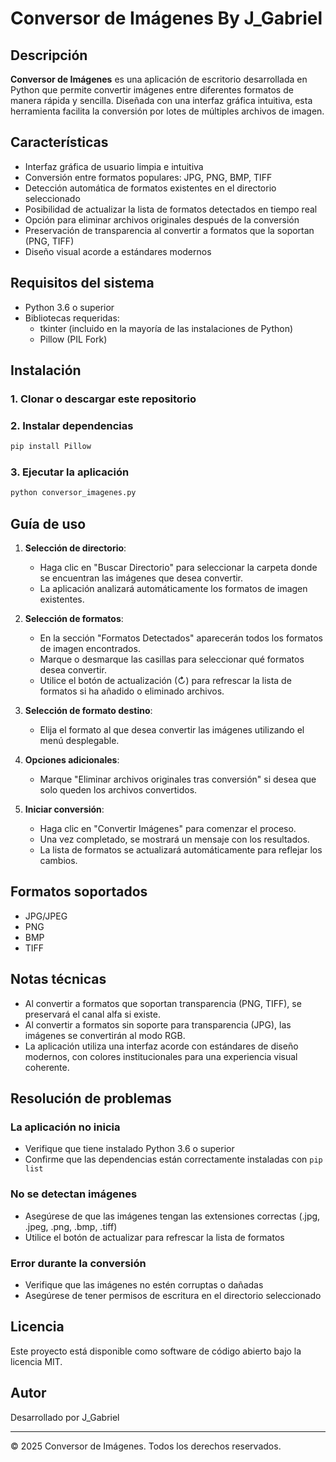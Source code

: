 # Conversor de Imágenes By J_Gabriel

## Descripción
**Conversor de Imágenes** es una aplicación de escritorio desarrollada en Python que permite convertir imágenes entre diferentes formatos de manera rápida y sencilla. Diseñada con una interfaz gráfica intuitiva, esta herramienta facilita la conversión por lotes de múltiples archivos de imagen.

## Características
- Interfaz gráfica de usuario limpia e intuitiva
- Conversión entre formatos populares: JPG, PNG, BMP, TIFF
- Detección automática de formatos existentes en el directorio seleccionado
- Posibilidad de actualizar la lista de formatos detectados en tiempo real
- Opción para eliminar archivos originales después de la conversión
- Preservación de transparencia al convertir a formatos que la soportan (PNG, TIFF)
- Diseño visual acorde a estándares modernos

## Requisitos del sistema
- Python 3.6 o superior
- Bibliotecas requeridas:
  - tkinter (incluido en la mayoría de las instalaciones de Python)
  - Pillow (PIL Fork)

## Instalación

### 1. Clonar o descargar este repositorio

### 2. Instalar dependencias
```bash
pip install Pillow
```

### 3. Ejecutar la aplicación
```bash
python conversor_imagenes.py
```

## Guía de uso

1. **Selección de directorio**: 
   - Haga clic en "Buscar Directorio" para seleccionar la carpeta donde se encuentran las imágenes que desea convertir.
   - La aplicación analizará automáticamente los formatos de imagen existentes.

2. **Selección de formatos**: 
   - En la sección "Formatos Detectados" aparecerán todos los formatos de imagen encontrados.
   - Marque o desmarque las casillas para seleccionar qué formatos desea convertir.
   - Utilice el botón de actualización (↻) para refrescar la lista de formatos si ha añadido o eliminado archivos.

3. **Selección de formato destino**: 
   - Elija el formato al que desea convertir las imágenes utilizando el menú desplegable.

4. **Opciones adicionales**:
   - Marque "Eliminar archivos originales tras conversión" si desea que solo queden los archivos convertidos.

5. **Iniciar conversión**:
   - Haga clic en "Convertir Imágenes" para comenzar el proceso.
   - Una vez completado, se mostrará un mensaje con los resultados.
   - La lista de formatos se actualizará automáticamente para reflejar los cambios.

## Formatos soportados
- JPG/JPEG
- PNG
- BMP
- TIFF

## Notas técnicas
- Al convertir a formatos que soportan transparencia (PNG, TIFF), se preservará el canal alfa si existe.
- Al convertir a formatos sin soporte para transparencia (JPG), las imágenes se convertirán al modo RGB.
- La aplicación utiliza una interfaz acorde con estándares de diseño modernos, con colores institucionales para una experiencia visual coherente.

## Resolución de problemas

### La aplicación no inicia
- Verifique que tiene instalado Python 3.6 o superior
- Confirme que las dependencias están correctamente instaladas con `pip list`

### No se detectan imágenes
- Asegúrese de que las imágenes tengan las extensiones correctas (.jpg, .jpeg, .png, .bmp, .tiff)
- Utilice el botón de actualizar para refrescar la lista de formatos

### Error durante la conversión
- Verifique que las imágenes no estén corruptas o dañadas
- Asegúrese de tener permisos de escritura en el directorio seleccionado

## Licencia
Este proyecto está disponible como software de código abierto bajo la licencia MIT.

## Autor
Desarrollado por J_Gabriel

---

© 2025 Conversor de Imágenes. Todos los derechos reservados.
